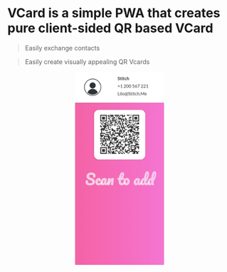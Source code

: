 # VCard is a simple PWA that creates pure client-sided QR based VCard

> Easily exchange contacts

> Easily create visually appealing QR Vcards

<img src="https://github.com/wxlai90/vcard_dev/blob/master/screenshots/screenshot.png?raw=true" width="200px" style="margin: 0 auto;display: block;" />

